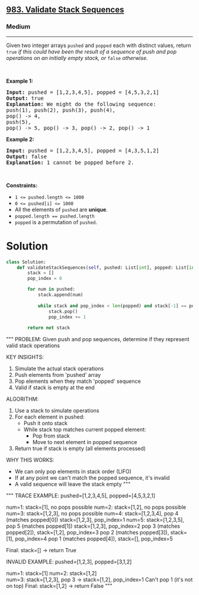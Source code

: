 <h2><a href="https://leetcode.com/problems/validate-stack-sequences">983. Validate Stack Sequences</a></h2><h3>Medium</h3><hr><p>Given two integer arrays <code>pushed</code> and <code>popped</code> each with distinct values, return <code>true</code><em> if this could have been the result of a sequence of push and pop operations on an initially empty stack, or </em><code>false</code><em> otherwise.</em></p>

<p>&nbsp;</p>
<p><strong class="example">Example 1:</strong></p>

<pre>
<strong>Input:</strong> pushed = [1,2,3,4,5], popped = [4,5,3,2,1]
<strong>Output:</strong> true
<strong>Explanation:</strong> We might do the following sequence:
push(1), push(2), push(3), push(4),
pop() -&gt; 4,
push(5),
pop() -&gt; 5, pop() -&gt; 3, pop() -&gt; 2, pop() -&gt; 1
</pre>

<p><strong class="example">Example 2:</strong></p>

<pre>
<strong>Input:</strong> pushed = [1,2,3,4,5], popped = [4,3,5,1,2]
<strong>Output:</strong> false
<strong>Explanation:</strong> 1 cannot be popped before 2.
</pre>

<p>&nbsp;</p>
<p><strong>Constraints:</strong></p>

<ul>
	<li><code>1 &lt;= pushed.length &lt;= 1000</code></li>
	<li><code>0 &lt;= pushed[i] &lt;= 1000</code></li>
	<li>All the elements of <code>pushed</code> are <strong>unique</strong>.</li>
	<li><code>popped.length == pushed.length</code></li>
	<li><code>popped</code> is a permutation of <code>pushed</code>.</li>
</ul>

# Solution 
```python
class Solution:
    def validateStackSequences(self, pushed: List[int], popped: List[int]) -> bool:
        stack = []
        pop_index = 0

        for num in pushed:
            stack.append(num)
            
            while stack and pop_index < len(popped) and stack[-1] == popped[pop_index]:
                stack.pop()
                pop_index += 1
        
        return not stack
```

"""
PROBLEM: Given push and pop sequences, determine if they represent valid stack operations

KEY INSIGHTS:
1. Simulate the actual stack operations
2. Push elements from 'pushed' array
3. Pop elements when they match 'popped' sequence
4. Valid if stack is empty at the end

ALGORITHM:
1. Use a stack to simulate operations
2. For each element in pushed:
   - Push it onto stack
   - While stack top matches current popped element:
     - Pop from stack
     - Move to next element in popped sequence
3. Return true if stack is empty (all elements processed)

WHY THIS WORKS:
- We can only pop elements in stack order (LIFO)
- If at any point we can't match the popped sequence, it's invalid
- A valid sequence will leave the stack empty
"""

"""
TRACE EXAMPLE: pushed=[1,2,3,4,5], popped=[4,5,3,2,1]

num=1: stack=[1], no pops possible
num=2: stack=[1,2], no pops possible  
num=3: stack=[1,2,3], no pops possible
num=4: stack=[1,2,3,4], pop 4 (matches popped[0])
       stack=[1,2,3], pop_index=1
num=5: stack=[1,2,3,5], pop 5 (matches popped[1])
       stack=[1,2,3], pop_index=2
       pop 3 (matches popped[2]), stack=[1,2], pop_index=3
       pop 2 (matches popped[3]), stack=[1], pop_index=4
       pop 1 (matches popped[4]), stack=[], pop_index=5

Final: stack=[] → return True

INVALID EXAMPLE: pushed=[1,2,3], popped=[3,1,2]

num=1: stack=[1]
num=2: stack=[1,2]  
num=3: stack=[1,2,3], pop 3 → stack=[1,2], pop_index=1
       Can't pop 1 (it's not on top)
Final: stack=[1,2] → return False
"""
